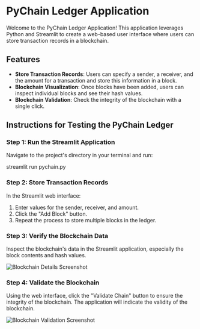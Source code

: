 # PyChain Ledger Application

Welcome to the PyChain Ledger Application! This application leverages Python and Streamlit to create a web-based user interface where users can store transaction records in a blockchain.

## Features

- **Store Transaction Records**: Users can specify a sender, a receiver, and the amount for a transaction and store this information in a block.
- **Blockchain Visualization**: Once blocks have been added, users can inspect individual blocks and see their hash values.
- **Blockchain Validation**: Check the integrity of the blockchain with a single click.

## Instructions for Testing the PyChain Ledger

### Step 1: Run the Streamlit Application
Navigate to the project's directory in your terminal and run:

streamlit run pychain.py

### Step 2: Store Transaction Records
In the Streamlit web interface:
1. Enter values for the sender, receiver, and amount.
2. Click the "Add Block" button.
3. Repeat the process to store multiple blocks in the ledger.

### Step 3: Verify the Blockchain Data
Inspect the blockchain's data in the Streamlit application, especially the block contents and hash values.

![Blockchain Details Screenshot](images/pychain_ledger)

### Step 4: Validate the Blockchain
Using the web interface, click the "Validate Chain" button to ensure the integrity of the blockchain. The application will indicate the validity of the blockchain.

![Blockchain Validation Screenshot](path_to_your_second_screenshot_here.png)


